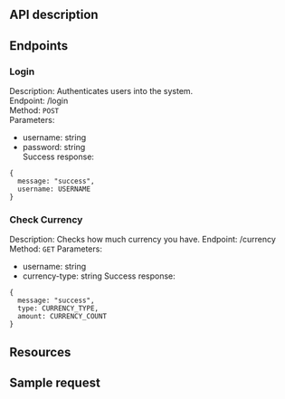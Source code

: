 ## API description

## Endpoints
### Login
Description: Authenticates users into the system.  
Endpoint: /login  
Method: `POST`  
Parameters:  
- username: string
- password: string  
Success response:
```
{
  message: "success",
  username: USERNAME
}
```

### Check Currency
Description: Checks how much currency you have.
Endpoint: /currency
Method: `GET`
Parameters:
- username: string
- currency-type: string
Success response:
```
{
  message: "success",
  type: CURRENCY_TYPE,
  amount: CURRENCY_COUNT
}
```

## Resources

## Sample request
